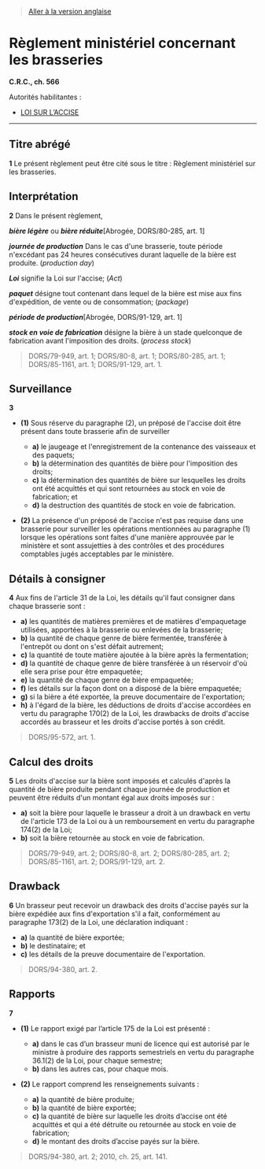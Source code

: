 > [Aller à la version anglaise](/en/Regulations/Consolidated%20Regulations%20of%20Canada/501-600/C.R.C.,%20c.%20566.md)

# Règlement ministériel concernant les brasseries

**C.R.C., ch. 566**

Autorités habilitantes : 
- [LOI SUR L’ACCISE](/fr/Lois/Lois%20révisées%20du%20Canada/E/E-14.md)

----------



## Titre abrégé


**1** Le présent règlement peut être cité sous le titre : Règlement ministériel sur les brasseries.




## Interprétation


**2** Dans le présent règlement,

***bière légère*** ou ***bière réduite***[Abrogée, DORS/80-285, art. 1]

***journée de production*** Dans le cas d'une brasserie, toute période n'excédant pas 24 heures consécutives durant laquelle de la bière est produite. (*production day*)

***Loi*** signifie la Loi sur l'accise; (*Act*)

***paquet*** désigne tout contenant dans lequel de la bière est mise aux fins d'expédition, de vente ou de consommation; (*package*)

***période de production***[Abrogée, DORS/91-129, art. 1]

***stock en voie de fabrication*** désigne la bière à un stade quelconque de fabrication avant l'imposition des droits. (*process stock*) 
> DORS/79-949, art. 1; DORS/80-8, art. 1; DORS/80-285, art. 1; DORS/85-1161, art. 1; DORS/91-129, art. 1.





## Surveillance


**3** 

- **(1)** Sous réserve du paragraphe (2), un préposé de l'accise doit être présent dans toute brasserie afin de surveiller
	- **a)** le jaugeage et l'enregistrement de la contenance des vaisseaux et des paquets;
	- **b)** la détermination des quantités de bière pour l'imposition des droits;
	- **c)** la détermination des quantités de bière sur lesquelles les droits ont été acquittés et qui sont retournées au stock en voie de fabrication; et
	- **d)** la destruction des quantités de stock en voie de fabrication.

- **(2)** La présence d'un préposé de l'accise n'est pas requise dans une brasserie pour surveiller les opérations mentionnées au paragraphe (1) lorsque les opérations sont faites d'une manière approuvée par le ministère et sont assujetties à des contrôles et des procédures comptables jugés acceptables par le ministère.




## Détails à consigner


**4** Aux fins de l'article 31 de la Loi, les détails qu'il faut consigner dans chaque brasserie sont :
- **a)** les quantités de matières premières et de matières d'empaquetage utilisées, apportées à la brasserie ou enlevées de la brasserie;
- **b)** la quantité de chaque genre de bière fermentée, transférée à l'entrepôt ou dont on s'est défait autrement;
- **c)** la quantité de toute matière ajoutée à la bière après la fermentation;
- **d)** la quantité de chaque genre de bière transférée à un réservoir d'où elle sera prise pour être empaquetée;
- **e)** la quantité de chaque genre de bière empaquetée;
- **f)** les détails sur la façon dont on a disposé de la bière empaquetée;
- **g)** si la bière a été exportée, la preuve documentaire de l'exportation;
- **h)** à l'égard de la bière, les déductions de droits d'accise accordées en vertu du paragraphe 170(2) de la Loi, les drawbacks de droits d'accise accordés au brasseur et les droits d'accise portés à son crédit.
> DORS/95-572, art. 1.





## Calcul des droits


**5** Les droits d'accise sur la bière sont imposés et calculés d'après la quantité de bière produite pendant chaque journée de production et peuvent être réduits d'un montant égal aux droits imposés sur :
- **a)** soit la bière pour laquelle le brasseur a droit à un drawback en vertu de l'article 173 de la Loi ou à un remboursement en vertu du paragraphe 174(2) de la Loi;
- **b)** soit la bière retournée au stock en voie de fabrication.
> DORS/79-949, art. 2; DORS/80-8, art. 2; DORS/80-285, art. 2; DORS/85-1161, art. 2; DORS/91-129, art. 2.





## Drawback


**6** Un brasseur peut recevoir un drawback des droits d'accise payés sur la bière expédiée aux fins d'exportation s'il a fait, conformément au paragraphe 173(2) de la Loi, une déclaration indiquant :
- **a)** la quantité de bière exportée;
- **b)** le destinataire; et
- **c)** les détails de la preuve documentaire de l'exportation.
> DORS/94-380, art. 2.





## Rapports


**7** 

- **(1)** Le rapport exigé par l’article 175 de la Loi est présenté :
	- **a)** dans le cas d’un brasseur muni de licence qui est autorisé par le ministre à produire des rapports semestriels en vertu du paragraphe 36.1(2) de la Loi, pour chaque semestre;
	- **b)** dans les autres cas, pour chaque mois.

- **(2)** Le rapport comprend les renseignements suivants :
	- **a)** la quantité de bière produite;
	- **b)** la quantité de bière exportée;
	- **c)** la quantité de bière sur laquelle les droits d’accise ont été acquittés et qui a été détruite ou retournée au stock en voie de fabrication;
	- **d)** le montant des droits d’accise payés sur la bière.
> DORS/94-380, art. 2; 2010, ch. 25, art. 141.




